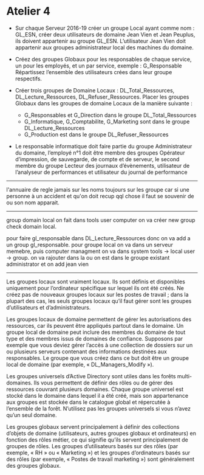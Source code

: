 # Atelier 4

- Sur chaque Serveur 2016-19 créer un groupe Local ayant comme nom : GL_ESN, créer deux utilisateurs de domaine Jean Vien et Jean Peuplus, ils doivent appartenir 
au groupe GL_ESN. L’utilisateur Jean Vien doit appartenir aux groupes administrateur local des machines du domaine.
- Créez des groupes Globaux pour les responsables de chaque service, un pour les employés, et un par service, exemple : G_Responsable
Répartissez l’ensemble des utilisateurs crées dans leur groupe respectifs.
- Créer trois groupes de Domaine Locaux : DL_Total_Ressources, DL_Lecture_Ressources, DL_Refuser_Ressources.
Placer les groupes Globaux dans les groupes de domaine Locaux de la manière suivante :
  - G_Responsables et G_Direction dans le groupe DL_Total_Ressources
  - G_Informatique, G_Comptabilite, G_Marketing sont dans le groupe DL_Lecture_Ressources
  - G_Production est dans le groupe DL_Refuser_Ressources


- Le responsable informatique doit faire partie du groupe Administrateur du domaine, l’employé n°1 doit être membre des groupes Opérateur d’impression, 
de sauvegarde, de compte et de serveur, le second membre du groupe Lecteur des journaux d’évènements, utilisateur de l’analyseur de performances et utilisateur du journal de 
performance


-------
l'annuaire de regle jamais sur les noms toujours sur les groupe car si une personne à un accident et qu'on doit recup qql chose il faut se souvenir de ou son nom apparait.

---

group domain local on fait dans tools user computer on va créer new group check domain local.

pour faire gl_responsable dans DL_Lecture_Ressources donc on va add a un group gl_responsable.
pour groupe local on va dans un serveur memebre, puis computer managment on va dans system tools -> local user -> group. on va rajouter dans la ou on est dans le groupe existant administrator et on add jean vien

----------

 Les groupes locaux sont vraiment locaux. Ils sont définis et disponibles uniquement pour l’ordinateur spécifique sur lequel ils ont été créés. Ne créez pas de nouveaux groupes locaux sur les postes de travail ; dans la plupart des cas, les seuls groupes locaux qu’il faut gérer sont les groupes d’utilisateurs et d’administrateurs.
    
 Les groupes locaux de domaine permettent de gérer les autorisations des ressources, car ils peuvent être appliqués partout dans le domaine. Un groupe local de domaine peut inclure des membres du domaine de tout type et des membres issus de domaines de confiance. Supposons par exemple que vous deviez gérer l’accès à une collection de dossiers sur un ou plusieurs serveurs contenant des informations destinées aux responsables. Le groupe que vous créez dans ce but doit être un groupe local de domaine (par exemple, « DL_Managers_Modify »).
    
 Les groupes universels d’Active Directory sont utiles dans les forêts multi-domaines. Ils vous permettent de définir des rôles ou de gérer des ressources couvrant plusieurs domaines. Chaque groupe universel est stocké dans le domaine dans lequel il a été créé, mais son appartenance aux groupes est stockée dans le catalogue global et répercutée à l’ensemble de la forêt. N’utilisez pas les groupes universels si vous n’avez qu’un seul domaine.
    
Les groupes globaux servent principalement à définir des collections d’objets de domaine (utilisateurs, autres groupes globaux et ordinateurs) en fonction des rôles métier, ce qui signifie qu’ils servent principalement de groupes de rôles. Les groupes d’utilisateurs basés sur des rôles (par exemple, « RH » ou « Marketing ») et les groupes d’ordinateurs basés sur des rôles (par exemple, « Postes de travail marketing ») sont généralement des groupes globaux.
